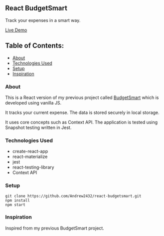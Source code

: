 ## React BudgetSmart
Track your expenses in a smart way.

[Live Demo](https://react-budgetsmart.netlify.app)

## Table of Contents:
  - [About](#about)
  - [Technologies Used](#technologies-used)
  - [Setup](#setup)
  - [Inspiration](#inspiration)

### About
This is a React version of my previous project called [BudgetSmart](https://github.com/Andrew2432/BudgetSmart) which is developed using vanilla JS.

It tracks your current expense. The data is stored securely in local storage.

It uses core concepts such as Context API. The application is tested using Snapshot testing written in Jest.

### Technologies Used
* create-react-app
* react-materialize
* jest
* react-testing-library
* Context API

### Setup
```
git clone https://github.com/Andrew2432/react-budgetsmart.git
npm install
npm start
```

### Inspiration
Inspired from my previous BudgetSmart project.